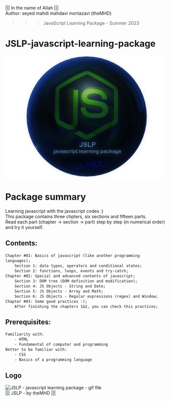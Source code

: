 ﻿||| In the name of Allah ||| <br/>
Author:  seyed mahdi mahdavi mortazavi (theMHD)
>>> JavaScript Learning Package - Summer 2023

# JSLP-javascript-learning-package
![JSLP - javascript learning package - png file](Logo/JSLPlogo.png)

# Package summary
Learning javascript with the javascript codes :) <br />
This package contains three chpters, six sections and fifteen parts. <br />
Read each part (chapter -> section -> part) step by step (in numerical order) and try it yourself.

## Contents:
    Chapter #01: Basics of javascript (like another programming languages);
        Section 1: data types, operators and conditional states;
        Section 2: functions, loops, events and try-catch;
    Chapter #02: Special and advanced contents of javascript;
        Section 3: DOM tree (DOM definition and modification);
        Section 4: JS Objects - String and Date;
        Section 5: JS Objects - Array and Math;
        Section 6: JS Objects - Regular expressions (regex) and Window;
    Chapter #03: Some good practices :);
        After finishing the chapters 1&2, you can check this practices;

## Prerequisites:
    Familiarity with:
        - HTML
        - Fundamental of computer and programming
    Better to be familiar with:
        - CSS
        - Basics of a programming language

## Logo
![JSLP - javascript learning package - gif file](Logo/JSLPlogo.gif) <br />
||| JSLP - by theMHD |||
